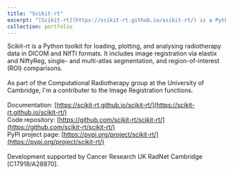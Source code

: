 ```yaml
---
title: "Scikit-rt"
excerpt: "[Scikit-rt](https://scikit-rt.github.io/scikit-rt/) is a Python toolkit for loading, plotting, and analysing radiotherapy data in DICOM and NIfTI formats. It includes image registration via elastix and NiftyReg, single- and multi-atlas segmentation, and region-of-interest (ROI) comparisons. <br/><img src='/images/scikitrt.png' width=500/>"
collection: portfolio
---
```


Scikit-rt is a Python toolkit for loading, plotting, and analysing radiotherapy data in DICOM and NIfTI formats. It includes image registration via elastix and NiftyReg, single- and multi-atlas segmentation, and region-of-interest (ROI) comparisons. <br>
<br>
As part of the Computational Radiotherapy group at the University of Cambridge, I'm a contributer to the Image Registration functions. <br>
<br>
Documentation: [https://scikit-rt.github.io/scikit-rt/](https://scikit-rt.github.io/scikit-rt/) <br>
Code repository: [https://github.com/scikit-rt/scikit-rt/](https://github.com/scikit-rt/scikit-rt/) <br>
PyPI project page: [https://pypi.org/project/scikit-rt/](https://pypi.org/project/scikit-rt/) <br>
<br>
Development supported by Cancer Research UK RadNet Cambridge [C17918/A28870].

